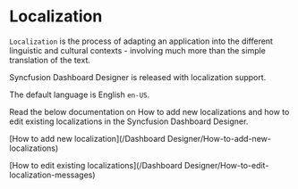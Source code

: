 # Localization

`Localization` is the process of adapting an application into the different linguistic and cultural contexts - involving much more than the simple translation of the text.

Syncfusion Dashboard Designer is released with localization support.

The default language is English `en-US`.

Read the below documentation on How to add new localizations and how to edit existing localizations in the Syncfusion Dashboard Designer.

[How to add new localization](/Dashboard Designer/How-to-add-new-localizations)

[How to edit existing localizations](/Dashboard Designer/How-to-edit-localization-messages)